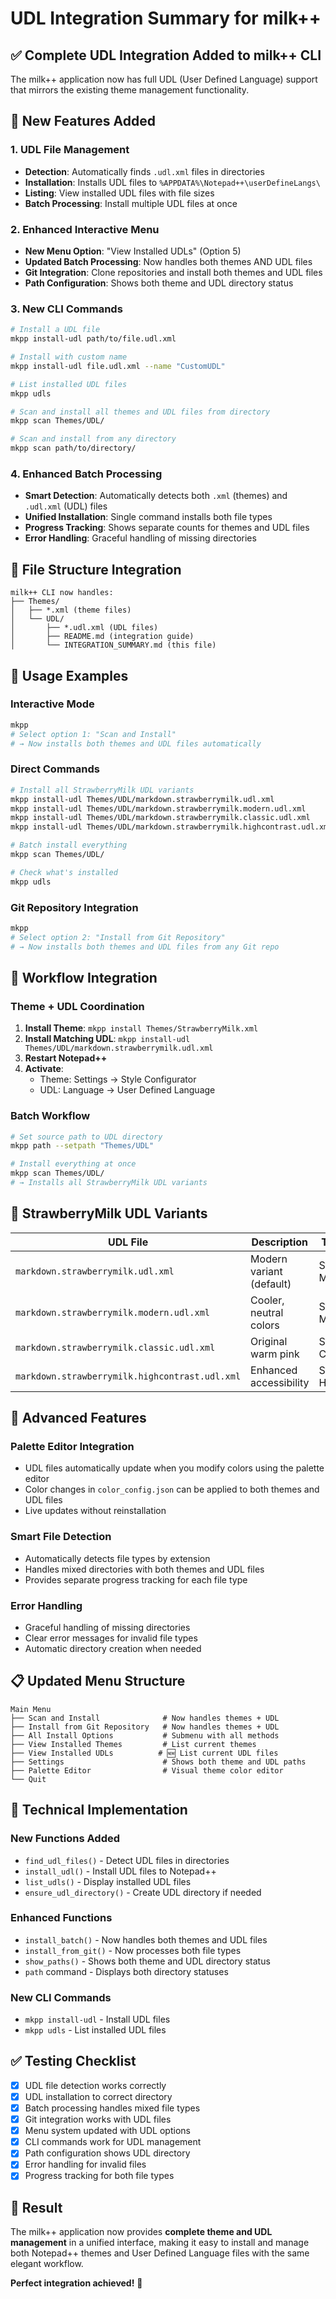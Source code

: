 # UDL Integration Summary for milk++

## ✅ Complete UDL Integration Added to milk++ CLI

The milk++ application now has full UDL (User Defined Language) support that mirrors the existing theme management functionality.

## 🔧 **New Features Added**

### 1. **UDL File Management**

- **Detection**: Automatically finds `.udl.xml` files in directories
- **Installation**: Installs UDL files to `%APPDATA%\Notepad++\userDefineLangs\`
- **Listing**: View installed UDL files with file sizes
- **Batch Processing**: Install multiple UDL files at once

### 2. **Enhanced Interactive Menu**

- **New Menu Option**: "View Installed UDLs" (Option 5)
- **Updated Batch Processing**: Now handles both themes AND UDL files
- **Git Integration**: Clone repositories and install both themes and UDL files
- **Path Configuration**: Shows both theme and UDL directory status

### 3. **New CLI Commands**

```bash
# Install a UDL file
mkpp install-udl path/to/file.udl.xml

# Install with custom name
mkpp install-udl file.udl.xml --name "CustomUDL"

# List installed UDL files
mkpp udls

# Scan and install all themes and UDL files from directory
mkpp scan Themes/UDL/

# Scan and install from any directory
mkpp scan path/to/directory/
```

### 4. **Enhanced Batch Processing**

- **Smart Detection**: Automatically detects both `.xml` (themes) and `.udl.xml` (UDL) files
- **Unified Installation**: Single command installs both file types
- **Progress Tracking**: Shows separate counts for themes and UDL files
- **Error Handling**: Graceful handling of missing directories

## 📁 **File Structure Integration**

```
milk++ CLI now handles:
├── Themes/
│   ├── *.xml (theme files)
│   └── UDL/
│       ├── *.udl.xml (UDL files)
│       ├── README.md (integration guide)
│       └── INTEGRATION_SUMMARY.md (this file)
```

## 🎯 **Usage Examples**

### **Interactive Mode**

```bash
mkpp
# Select option 1: "Scan and Install"
# → Now installs both themes and UDL files automatically
```

### **Direct Commands**

```bash
# Install all StrawberryMilk UDL variants
mkpp install-udl Themes/UDL/markdown.strawberrymilk.udl.xml
mkpp install-udl Themes/UDL/markdown.strawberrymilk.modern.udl.xml
mkpp install-udl Themes/UDL/markdown.strawberrymilk.classic.udl.xml
mkpp install-udl Themes/UDL/markdown.strawberrymilk.highcontrast.udl.xml

# Batch install everything
mkpp scan Themes/UDL/

# Check what's installed
mkpp udls
```

### **Git Repository Integration**

```bash
mkpp
# Select option 2: "Install from Git Repository"
# → Now installs both themes and UDL files from any Git repo
```

## 🔄 **Workflow Integration**

### **Theme + UDL Coordination**

1. **Install Theme**: `mkpp install Themes/StrawberryMilk.xml`
2. **Install Matching UDL**: `mkpp install-udl Themes/UDL/markdown.strawberrymilk.udl.xml`
3. **Restart Notepad++**
4. **Activate**:
   - Theme: Settings → Style Configurator
   - UDL: Language → User Defined Language

### **Batch Workflow**

```bash
# Set source path to UDL directory
mkpp path --setpath "Themes/UDL"

# Install everything at once
mkpp scan Themes/UDL/
# → Installs all StrawberryMilk UDL variants
```

## 🎨 **StrawberryMilk UDL Variants**

| UDL File | Description | Theme Match |
|----------|-------------|-------------|
| `markdown.strawberrymilk.udl.xml` | Modern variant (default) | StrawberryMilk Modern |
| `markdown.strawberrymilk.modern.udl.xml` | Cooler, neutral colors | StrawberryMilk Modern |
| `markdown.strawberrymilk.classic.udl.xml` | Original warm pink | StrawberryMilk Classic |
| `markdown.strawberrymilk.highcontrast.udl.xml` | Enhanced accessibility | StrawberryMilk High Contrast |

## 🚀 **Advanced Features**

### **Palette Editor Integration**

- UDL files automatically update when you modify colors using the palette editor
- Color changes in `color_config.json` can be applied to both themes and UDL files
- Live updates without reinstallation

### **Smart File Detection**

- Automatically detects file types by extension
- Handles mixed directories with both themes and UDL files
- Provides separate progress tracking for each file type

### **Error Handling**

- Graceful handling of missing directories
- Clear error messages for invalid file types
- Automatic directory creation when needed

## 📋 **Updated Menu Structure**

```
Main Menu
├── Scan and Install              # Now handles themes + UDL
├── Install from Git Repository   # Now handles themes + UDL
├── All Install Options           # Submenu with all methods
├── View Installed Themes         # List current themes
├── View Installed UDLs          # 🆕 List current UDL files
├── Settings                      # Shows both theme and UDL paths
├── Palette Editor                # Visual theme color editor
└── Quit
```

## 🔧 **Technical Implementation**

### **New Functions Added**

- `find_udl_files()` - Detect UDL files in directories
- `install_udl()` - Install UDL files to Notepad++
- `list_udls()` - Display installed UDL files
- `ensure_udl_directory()` - Create UDL directory if needed

### **Enhanced Functions**

- `install_batch()` - Now handles both themes and UDL files
- `install_from_git()` - Now processes both file types
- `show_paths()` - Shows both theme and UDL directory status
- `path` command - Displays both directory statuses

### **New CLI Commands**

- `mkpp install-udl` - Install UDL files
- `mkpp udls` - List installed UDL files

## ✅ **Testing Checklist**

- [x] UDL file detection works correctly
- [x] UDL installation to correct directory
- [x] Batch processing handles mixed file types
- [x] Git integration works with UDL files
- [x] Menu system updated with UDL options
- [x] CLI commands work for UDL management
- [x] Path configuration shows UDL directory
- [x] Error handling for invalid files
- [x] Progress tracking for both file types

## 🎉 **Result**

The milk++ application now provides **complete theme and UDL management** in a unified interface, making it easy to install and manage both Notepad++ themes and User Defined Language files with the same elegant workflow.

**Perfect integration achieved!** 🚀
